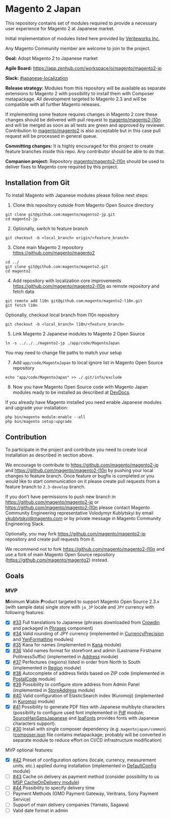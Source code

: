 # Magento 2 Japan
This repository contains set of modules required to provide a necessary user experience for Magento 2 at Japanese market.

Initial implementation of modules listed here provided by [Veriteworks Inc.](https://veriteworks.co.jp/)

Any Magento Community member are welcome to join to the project.

**Goal:** Adopt Magento 2 to Japanese market

**Agile Board:** https://app.zenhub.com/workspace/o/magento/magento2-jp

**Slack:** [#japanese-localization](https://magentocommeng.slack.com/messages/CB3DG6HFH)

**Release strategy:** Modules from this repository will be available as separate extensions to Magento 2 with possibility to install them with Composer metapackage. All development targeted to Magento 2.3 and will be compatible with all further Magento releases.

If implementing some feature requires changes in Magento 2 core these changes should be delivered with pull request to [magento/magento2-l10n](https://github.com/magento/magento2-l10n) and will be merged as soon as all tests are green and approved by reviewer. Contribution to [magento/magento2](https://github.com/magento/magento2) is also acceptable but in this case pull request will be processed in general queue.

**Committing changes:** It is highly encouraged for this project to create feature branches inside this repo. Any contributor should be able to do that.

**Companion project:** Repository [magento/magento2-l10n](https://github.com/magento/magento2-l10n) should be used to deliver fixes to Magento core required by this project.

## Installation from Git

To install Magento with Japanese modules please follow next steps:

1. Clone this repository outside from Magento Open Source directory

```
git clone git@github.com:magento/magento2-jp.git
cd magento2-jp
```

2. Optionally, switch to feature branch
```
git checkout -b <local_branch> origin/<feature_branch>
```

3. Clone main Magento 2 repository https://github.com/magento/magento2

```
cd ../
git clone git@github.com:magento/magento2.git
cd magento2
```

4. Add repository with localization core improvements https://github.com/magento/magento2-l10n as remote repository and fetch data
```
git remote add l10n git@github.com:magento/magento2-l10n.git
git fetch l10n
```
Optionally, checkout local branch from l10n repository

```
git checkout -b <local_branch> l10n/<feature_branch>
```

5. Link Magento 2 Japanese modules to Magento 2 Open Source

```
ln -s ../../../magento2-jp ./app/code/MagentoJapan
```

You may need to change file paths to match your setup

7. Add `app/code/MagentoJapan` to local ignore list in Magento Open Source repository
```
echo "app/code/MagentoJapan" >> ./.git/info/exclude
```

8. Now you have Magento Open Source code with Magento Japan modules ready to be installed as described at [DevDocs](https://devdocs.magento.com/guides/v2.2/install-gde/install/web/install-web-sample-data-clone.html#samp-data-perms).

If you already have Magento installed you need enable Japanese modules and upgrade your installation:
```
php bin/magento module:enable --all
php bin/magento setup:upgrade
```

## Contribution

To participate in the project and contribute you need to create local installation as described in section above.

We encourage to contribute to https://github.com/magento/magento2-jp and https://github.com/magento/magento2-l10n by pushing your local changes to feature branch. Once feature or bugfix is completed or you would like to start communication on it please create pull requests from a feature branch to `2.3-develop` branch.

If you don't have permissions to push new branch in https://github.com/magento/magento2-jp or https://github.com/magento/magento2-l10n please contact Magento Community Engineering representative Volodymyr Kublytskyi by email vkublytskyi@magento.com or by private message in Magento Community Engineering Slack.

Optionally, you may fork https://github.com/magento/magento2-jp repository and create pull requests from it.

We recommend not to fork https://github.com/magento/magento2-l10n and use a fork of main Magento Open Source repository (https://github.com/magento/magento2) instead.

## Goals

### MVP

**M**inimum **V**iable **P**roduct targeted to support Magento Open Source 2.3.x (with sample data) single store with `ja_JP` locale and `JPY` currency with following features:
- [X] [#33](https://github.com/magento/magento2-jp/issues/33) Full translations to Japanese (phrases downloaded from [Crowdin](https://crowdin.com/project/magento-2/ja) and packaged in [Phrases](./Phrases) component)
- [x] [#34](https://github.com/magento/magento2-jp/issues/34) Valid rounding of JPY currency (implemented in [CurrencyPrecision](./CurrencyPrecision) and [YenFormatting](./YenFormatting) modules)
- [x] [#35](https://github.com/magento/magento2-jp/issues/35) Kana for names (implemented in [Kana](./Kana) module)
- [x] [#36](https://github.com/magento/magento2-jp/issues/36) Valid names format for storefront and admin (Lastname Firstname PolitnessSuffix) (implemented in [Address](./Address) module)
- [x] [#37](https://github.com/magento/magento2-jp/issues/37) Perfectures (regions) listed in order from North to South (implemented in [Region](./Region) module)
- [x] [#38](https://github.com/magento/magento2-jp/issues/38) Autocomplete of address fields based on ZIP code (implemented in [PostalCode](/.PostalCode) module)
- [x] [#39](https://github.com/magento/magento2-jp/issues/39) Possibility to configure store address from Admin Panel (implemented in [StoreAddress](./StoreAddress) module)
- [x] [#40](https://github.com/magento/magento2-jp/issues/40) Valid configuration of ElasticSearch index (Kuromoji) (implemented in [Kuromoji](./Kuromoji) module)
- [x] [#41](https://github.com/magento/magento2-jp/issues/41) Possibility to generate PDF files with Japanese multibyte characters (possibility to configure used font implemented in [Pdf](./Pdf) module; [SourceHanSansJapanese](./SourceHanSansJapanese) and [IpaFonts](./IpaFonts) provides fonts with Japanese characters support).
- [ ] [#30](https://github.com/magento/magento2-jp/issues/30) Install with single composer dependency (e.g. `magentojapan/common`) ([composer.json](./composer.json) file contains metapackage; probably will be converted in separate module to reduce effort on CI/CD infrastructure modification)

MVP optional features:
- [x] [#42](https://github.com/magento/magento2-jp/issues/42) Preset of configuration options (locale, currency, measurement units, etc.) applied during installation (implemented in [DefaultConfig](./DefaultConfig) module)
- [ ] [#43](https://github.com/magento/magento2-jp/issues/43) Cache on delivery as payment method (consider possibility to us [MSP CacheOnDelivery module](https://github.com/it4mage/CashOnDelivery))
- [ ] [#44](https://github.com/magento/magento2-jp/issues/44) Possibility to specify delivery time
- [ ] Payment Methods (GMO Payment Gateway, Veritrans, Sony Payment Service)
- [ ] Support of main delivery companies (Yamato, Sagawa)
- [ ] Valid date format in admin
